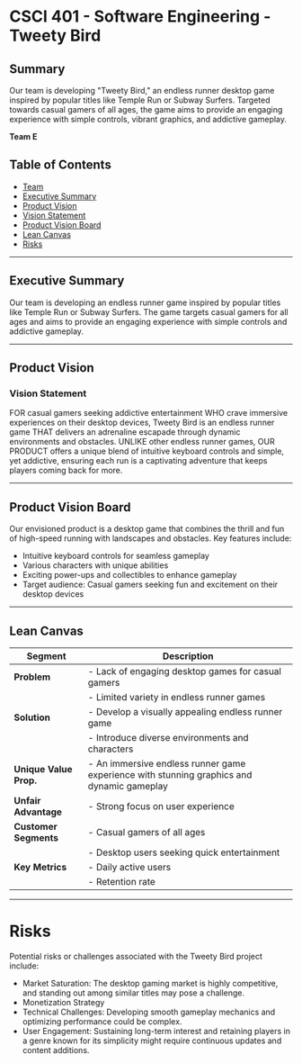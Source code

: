 # CSCI 401 - Software Engineering - Tweety Bird

## Summary
Our team is developing "Tweety Bird," an endless runner desktop game inspired by popular titles like Temple Run or Subway Surfers. Targeted towards casual gamers of all ages, the game aims to provide an engaging experience with simple controls, vibrant graphics, and addictive gameplay.

**Team E**

## Table of Contents

- [Team](#team)
- [Executive Summary](#executive-summary)
- [Product Vision](#product-vision)
- [Vision Statement](#vision-statement)
- [Product Vision Board](#product-vision-board)
- [Lean Canvas](#lean-canvas)
- [Risks](#risks)

---

## Executive Summary

Our team is developing an endless runner game inspired by popular titles like Temple Run or Subway Surfers. The game targets casual gamers for all ages and aims to provide an engaging experience with simple controls and addictive gameplay.

---

## Product Vision

### Vision Statement

FOR casual gamers seeking addictive entertainment WHO crave immersive experiences on their desktop devices, Tweety Bird is an endless runner game THAT delivers an adrenaline escapade through dynamic environments and obstacles. UNLIKE other endless runner games, OUR PRODUCT offers a unique blend of intuitive keyboard controls and simple, yet addictive, ensuring each run is a captivating adventure that keeps players coming back for more.

---

## Product Vision Board

Our envisioned product is a desktop game that combines the thrill and fun of high-speed running with landscapes and obstacles.
Key features include: 
- Intuitive keyboard controls for seamless gameplay 
- Various characters with unique abilities 
- Exciting power-ups and collectibles to enhance gameplay 
- Target audience: Casual gamers seeking fun and excitement on their desktop devices 

---

## Lean Canvas

| **Segment**              | **Description**                                      |
|--------------------------|------------------------------------------------------|
| **Problem**              | - Lack of engaging desktop games for casual gamers     |
|                          | - Limited variety in endless runner games             |                    
| **Solution**             | - Develop a visually appealing endless runner game    |
|                          | - Introduce diverse environments and characters       |
| **Unique Value Prop.**   | - An immersive endless runner game experience with stunning graphics and dynamic gameplay |
| **Unfair Advantage**     | - Strong focus on user experience                     |
| **Customer Segments**    | - Casual gamers of all ages                           |
|                          | - Desktop users seeking quick entertainment            |                  
| **Key Metrics**          | - Daily active users                                   |
|                          | - Retention rate                                       |

---

# Risks
Potential risks or challenges associated with the Tweety Bird project include:
- Market Saturation: The desktop gaming market is highly competitive, and standing out among similar titles may pose a challenge.
- Monetization Strategy
- Technical Challenges: Developing smooth gameplay mechanics and optimizing performance could be complex.
- User Engagement: Sustaining long-term interest and retaining players in a genre known for its simplicity might require continuous updates and content additions. 